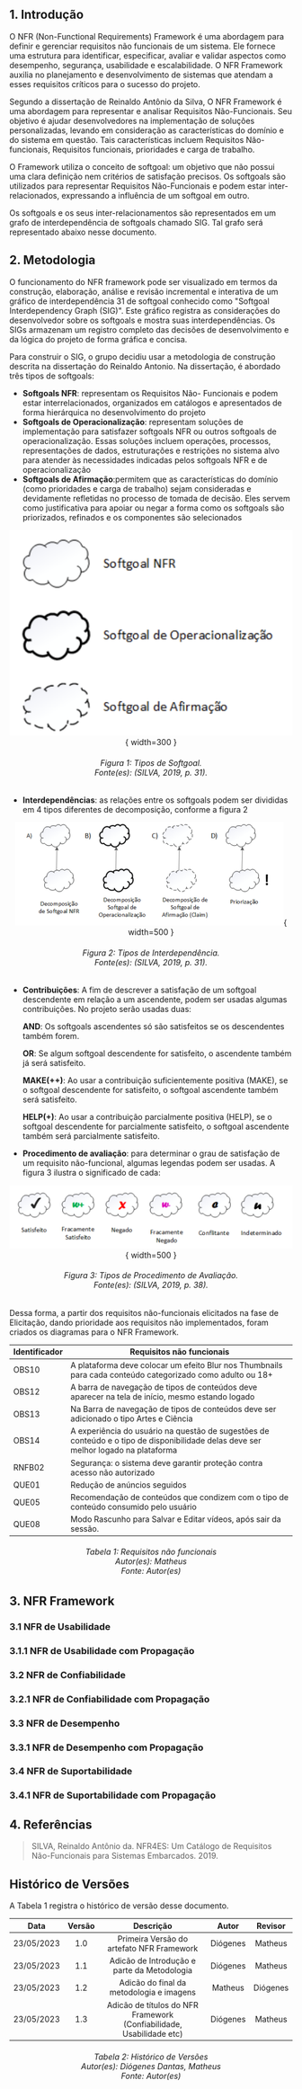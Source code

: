 ## 1. Introdução
O NFR (Non-Functional Requirements) Framework é uma abordagem para definir e gerenciar requisitos não funcionais de um sistema. Ele fornece uma estrutura para identificar, especificar, avaliar e validar aspectos como desempenho, segurança, usabilidade e escalabilidade. O NFR Framework auxilia no planejamento e desenvolvimento de sistemas que atendam a esses requisitos críticos para o sucesso do projeto.

Segundo a dissertação de Reinaldo Antônio da Silva,  O NFR Framework é uma abordagem para representar e analisar Requisitos Não-Funcionais. Seu objetivo é ajudar desenvolvedores na implementação de soluções personalizadas, levando em consideração as características do domínio e do sistema em questão. Tais características incluem Requisitos Não-funcionais, Requisitos funcionais, prioridades e carga de trabalho. 

O Framework utiliza o conceito de softgoal: um objetivo que não possui uma clara definição nem critérios de satisfação precisos. Os softgoals são utilizados para representar Requisitos Não-Funcionais e podem estar inter-relacionados, expressando a influência de um softgoal em outro.

Os softgoals e os seus inter-relacionamentos são representados em um grafo de interdependência de softgoals chamado SIG. Tal grafo será representado abaixo nesse documento.

## 2. Metodologia

O funcionamento do NFR framework pode ser visualizado em termos da construção, elaboração, análise e revisão incremental e interativa de um gráfico de interdependência 31 de softgoal conhecido como "Softgoal Interdependency Graph (SIG)". Este gráfico registra as considerações do desenvolvedor sobre os softgoals e mostra suas interdependências. Os SIGs armazenam um registro completo das decisões de desenvolvimento e da lógica do projeto de forma gráfica e concisa.

Para construir o SIG, o grupo decidiu usar a metodologia de construção descrita na dissertação do Reinaldo Antonio. Na dissertação, é abordado três tipos de softgoals:

- **Softgoals NFR**: representam os Requisitos Não- Funcionais e podem estar interrelacionados, organizados em catálogos e apresentados de forma hierárquica no desenvolvimento do projeto
- **Softgoals de Operacionalização**: representam soluções de implementação para satisfazer softgoals NFR ou outros softgoals de operacionalização. Essas soluções incluem operações, processos, representações de dados, estruturações e restrições no sistema alvo para atender às necessidades indicadas pelos softgoals NFR e de operacionalização
- **Softgoals de Afirmação**:permitem que as características do domínio (como prioridades e carga de trabalho) sejam consideradas e devidamente refletidas no processo de tomada de decisão. Eles servem como justificativa para apoiar ou negar a forma como os softgoals são priorizados, refinados e os componentes são selecionados

<center>

![SoftGoals_tipos](./imagens/softgoal_tipos.png){ width=300 }

<h6 align = "center">Figura 1: Tipos de Softgoal.
<br>Fonte(es): (SILVA, 2019, p. 31).
</h6>
</center>

- **Interdependências**: as relações entre os softgoals podem ser divididas em 4 tipos diferentes de decomposição, conforme a figura 2

<center>

![interdependencia_tipos](./imagens/interdependencia_tipos.png){ width=500 }

<h6 align = "center">Figura 2: Tipos de Interdependência.
<br>Fonte(es): (SILVA, 2019, p. 31).
</h6>
</center>

- **Contribuições**: A fim de descrever a satisfação de um softgoal descendente em relação a um ascendente, podem ser usadas algumas contribuições. No projeto serão usadas duas:
    
    **AND**: Os softgoals ascendentes só são satisfeitos se os descendentes também forem.
    
    **OR**: Se algum softgoal descendente for satisfeito, o ascendente também já será satisfeito.
    
    **MAKE(++)**: Ao usar a contribuição suficientemente positiva (MAKE), se o softgoal descendente for satisfeito, o softgoal ascendente também será satisfeito.
    
    **HELP(+)**: Ao usar a contribuição parcialmente positiva (HELP), se o softgoal descendente for parcialmente satisfeito, o softgoal ascendente também será parcialmente satisfeito.

- **Procedimento de avaliação**: para determinar o grau de satisfação de um requisito não-funcional, algumas legendas podem ser usadas. A figura 3 ilustra o significado de cada:

<center>

![procedimento_avaliacao](./imagens/procedimento_avaliacao.png){ width=500 }

<h6 align = "center">Figura 3: Tipos de Procedimento de Avaliação.
<br>Fonte(es): (SILVA, 2019, p. 38).
</h6>
</center>

Dessa forma, a partir dos requisitos não-funcionais elicitados na fase de Elicitação, dando prioridade aos requisitos não implementados, foram criados os diagramas para o NFR Framework.

| Identificador | Requisitos não funcionais |
| --------------| ---------- |
| OBS10 | A plataforma deve colocar um efeito Blur nos Thumbnails para cada conteúdo categorizado como adulto ou 18+ |
| OBS12 | A barra de navegação de tipos de conteúdos deve aparecer na tela de início, mesmo estando logado  |
| OBS13 | Na Barra de navegação de tipos de conteúdos deve ser adicionado o tipo Artes e Ciência | 
| OBS14 | A experiência do usuário na questão de sugestões de conteúdo e o tipo de disponibilidade delas deve ser melhor logado na plataforma |
| RNFB02 | Segurança: o sistema deve garantir proteção contra acesso não autorizado |
| QUE01 | Redução de anúncios seguidos |
| QUE05 | Recomendação de conteúdos que condizem com o tipo de conteúdo consumido pelo usuário |
| QUE08 | Modo Rascunho para Salvar e Editar vídeos, após sair da sessão.|

<h6 align = "center"> Tabela 1: Requisitos não funcionais  
<br> Autor(es): Matheus
<br>Fonte: Autor(es)</h6>

## 3. NFR Framework

### 3.1 NFR de Usabilidade

### 3.1.1 NFR de Usabilidade com Propagação

### 3.2 NFR de Confiabilidade

### 3.2.1 NFR de Confiabilidade com Propagação

### 3.3 NFR de Desempenho

### 3.3.1 NFR de Desempenho com Propagação

### 3.4 NFR de Suportabilidade

### 3.4.1 NFR de Suportabilidade com Propagação

## 4. Referências

> SILVA, Reinaldo Antônio da. NFR4ES: Um Catálogo de Requisitos Não-Funcionais para Sistemas Embarcados. 2019.

## Histórico de Versões

A Tabela 1 registra o histórico de versão desse documento.

|**Data** | **Versão** | **Descrição** | **Autor** | **Revisor** |
|:---: | :---: | :---: | :---: | :---: |
| 23/05/2023 | 1.0 | Primeira Versão do artefato NFR Framework | Diógenes | Matheus |
| 23/05/2023 | 1.1 | Adicão de Introdução e parte da Metodologia | Diógenes | Matheus |
| 23/05/2023 | 1.2 | Adicão do final da metodologia e imagens | Matheus | Diógenes |
| 23/05/2023 | 1.3 | Adicão de títulos do NFR Framework (Confiabilidade, Usabilidade etc) | Diógenes | Matheus |



<h6 align = "center"> Tabela 2: Histórico de Versões
<br> Autor(es): Diógenes Dantas, Matheus 
<br>Fonte: Autor(es)</h6>